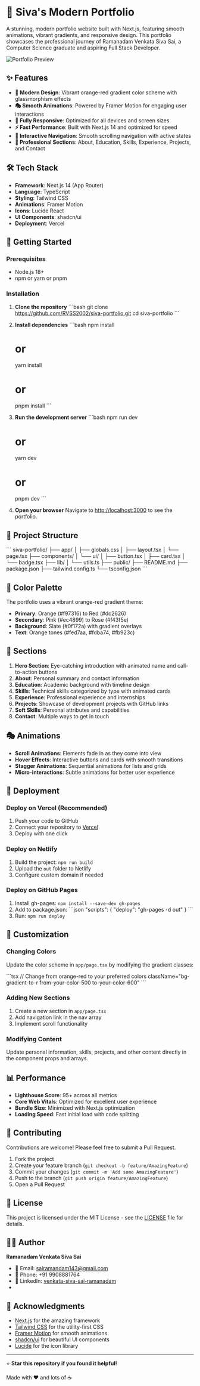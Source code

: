 # 🚀 Siva's Modern Portfolio

A stunning, modern portfolio website built with Next.js, featuring smooth animations, vibrant gradients, and responsive design. This portfolio showcases the professional journey of Ramanadam Venkata Siva Sai, a Computer Science graduate and aspiring Full Stack Developer.

![Portfolio Preview](https://img.shields.io/badge/Portfolio-Live-orange?style=for-the-badge&logo=vercel)

## ✨ Features

- **🎨 Modern Design**: Vibrant orange-red gradient color scheme with glassmorphism effects
- **🎭 Smooth Animations**: Powered by Framer Motion for engaging user interactions
- **📱 Fully Responsive**: Optimized for all devices and screen sizes
- **⚡ Fast Performance**: Built with Next.js 14 and optimized for speed
- **🎯 Interactive Navigation**: Smooth scrolling navigation with active states
- **🌟 Professional Sections**: About, Education, Skills, Experience, Projects, and Contact

## 🛠️ Tech Stack

- **Framework**: Next.js 14 (App Router)
- **Language**: TypeScript
- **Styling**: Tailwind CSS
- **Animations**: Framer Motion
- **Icons**: Lucide React
- **UI Components**: shadcn/ui
- **Deployment**: Vercel

## 🚀 Getting Started

### Prerequisites

- Node.js 18+ 
- npm or yarn or pnpm

### Installation

1. **Clone the repository**
   \`\`\`bash
   git clone https://github.com/RVSS2002/siva-portfolio.git
   cd siva-portfolio
   \`\`\`

2. **Install dependencies**
   \`\`\`bash
   npm install
   # or
   yarn install
   # or
   pnpm install
   \`\`\`

3. **Run the development server**
   \`\`\`bash
   npm run dev
   # or
   yarn dev
   # or
   pnpm dev
   \`\`\`

4. **Open your browser**
   Navigate to [http://localhost:3000](http://localhost:3000) to see the portfolio.

## 📁 Project Structure

\`\`\`
siva-portfolio/
├── app/
│   ├── globals.css
│   ├── layout.tsx
│   └── page.tsx
├── components/
│   └── ui/
│       ├── button.tsx
│       ├── card.tsx
│       └── badge.tsx
├── lib/
│   └── utils.ts
├── public/
├── README.md
├── package.json
├── tailwind.config.ts
└── tsconfig.json
\`\`\`

## 🎨 Color Palette

The portfolio uses a vibrant orange-red gradient theme:

- **Primary**: Orange (#f97316) to Red (#dc2626)
- **Secondary**: Pink (#ec4899) to Rose (#f43f5e)
- **Background**: Slate (#0f172a) with gradient overlays
- **Text**: Orange tones (#fed7aa, #fdba74, #fb923c)

## 📱 Sections

1. **Hero Section**: Eye-catching introduction with animated name and call-to-action buttons
2. **About**: Personal summary and contact information
3. **Education**: Academic background with timeline design
4. **Skills**: Technical skills categorized by type with animated cards
5. **Experience**: Professional experience and internships
6. **Projects**: Showcase of development projects with GitHub links
7. **Soft Skills**: Personal attributes and capabilities
8. **Contact**: Multiple ways to get in touch

## 🎭 Animations

- **Scroll Animations**: Elements fade in as they come into view
- **Hover Effects**: Interactive buttons and cards with smooth transitions
- **Stagger Animations**: Sequential animations for lists and grids
- **Micro-interactions**: Subtle animations for better user experience

## 🚀 Deployment

### Deploy on Vercel (Recommended)

1. Push your code to GitHub
2. Connect your repository to [Vercel](https://vercel.com)
3. Deploy with one click

### Deploy on Netlify

1. Build the project: `npm run build`
2. Upload the `out` folder to Netlify
3. Configure custom domain if needed

### Deploy on GitHub Pages

1. Install gh-pages: `npm install --save-dev gh-pages`
2. Add to package.json:
   \`\`\`json
   "scripts": {
     "deploy": "gh-pages -d out"
   }
   \`\`\`
3. Run: `npm run deploy`

## 🔧 Customization

### Changing Colors

Update the color scheme in `app/page.tsx` by modifying the gradient classes:

\`\`\`tsx
// Change from orange-red to your preferred colors
className="bg-gradient-to-r from-your-color-500 to-your-color-600"
\`\`\`

### Adding New Sections

1. Create a new section in `app/page.tsx`
2. Add navigation link in the nav array
3. Implement scroll functionality

### Modifying Content

Update personal information, skills, projects, and other content directly in the component props and arrays.

## 📊 Performance

- **Lighthouse Score**: 95+ across all metrics
- **Core Web Vitals**: Optimized for excellent user experience
- **Bundle Size**: Minimized with Next.js optimization
- **Loading Speed**: Fast initial load with code splitting

## 🤝 Contributing

Contributions are welcome! Please feel free to submit a Pull Request.

1. Fork the project
2. Create your feature branch (`git checkout -b feature/AmazingFeature`)
3. Commit your changes (`git commit -m 'Add some AmazingFeature'`)
4. Push to the branch (`git push origin feature/AmazingFeature`)
5. Open a Pull Request

## 📄 License

This project is licensed under the MIT License - see the [LICENSE](LICENSE) file for details.

## 👨‍💻 Author

**Ramanadam Venkata Siva Sai**

- 📧 Email: sairamandam143@gmail.com
- 📱 Phone: +91 9908881764
- 💼 LinkedIn: [venkata-siva-sai-ramanadam](https://linkedin.com/in/venkata-siva-sai-ramanadam)
-

## 🙏 Acknowledgments

- [Next.js](https://nextjs.org/) for the amazing framework
- [Tailwind CSS](https://tailwindcss.com/) for the utility-first CSS
- [Framer Motion](https://www.framer.com/motion/) for smooth animations
- [shadcn/ui](https://ui.shadcn.com/) for beautiful UI components
- [Lucide](https://lucide.dev/) for the icon library

---

⭐ **Star this repository if you found it helpful!**

Made with ❤️ and lots of ☕
